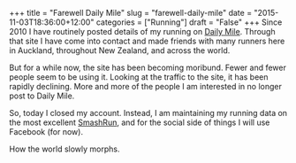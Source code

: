 +++
title = "Farewell Daily Mile"
slug = "farewell-daily-mile"
date = "2015-11-03T18:36:00+12:00"
categories = ["Running"]
draft = "False"
+++
Since 2010 I have routinely posted details of my running on [Daily Mile](https://www.dailymile.com). Through that site I have come into contact and made friends with many runners here in Auckland, throughout New Zealand, and across the world.

But for a while now, the site has been becoming moribund. Fewer and fewer people seem to be using it. Looking at the traffic to the site, it has been rapidly declining. More and more of the people I am interested in no longer post to Daily Mile.

So, today I closed my account. Instead, I am maintaining my running data on the most excellent [SmashRun](https://www.smashrun.com/peter.smith/overview), and for the social side of things I will use Facebook (for now).

How the world slowly morphs.
